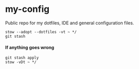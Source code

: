 # my-config
Public repo for my dotfiles, IDE and general configuration files.

```stow --adopt --dotfiles -vt ~ */```  
```git stash```

#### If anything goes wrong
```git stash apply```  
```stow -vDt ~ */```